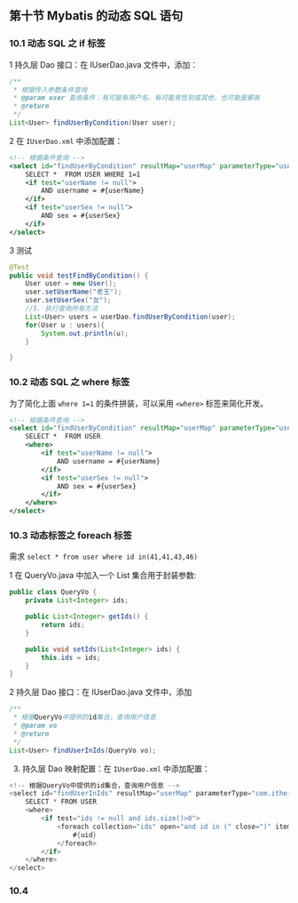 ## 第十节 Mybatis 的动态 SQL 语句

### 10.1 动态 SQL 之 if 标签

1 持久层 Dao 接口：在 IUserDao.java 文件中，添加：

```java
/**
 * 根据传入参数条件查询
 * @param user 查询条件：有可能有用户名、有可能有性别或其他，也可能是都有
 * @return
 */
List<User> findUserByCondition(User user);
```

2 在 `IUserDao.xml` 中添加配置：

```xml
<!-- 根据条件查询 -->
<select id="findUserByCondition" resultMap="userMap" parameterType="user">
    SELECT *  FROM USER WHERE 1=1
    <if test="userName != null">
        AND username = #{userName}
    </if>
    <if test="userSex != null">
        AND sex = #{userSex}
    </if>
</select>
```

3  测试

```java
@Test
public void testFindByCondition() {
    User user = new User();
    user.setUserName("老王");
    user.setUserSex("女");
    //5. 执行查询所有方法
    List<User> users = userDao.findUserByCondition(user);
    for(User u : users){
        System.out.println(u);
    }

}
```


### 10.2 动态 SQL 之 where 标签

为了简化上面 `where 1=1` 的条件拼装，可以采用 `<where>` 标签来简化开发。

```xml
<!-- 根据条件查询 -->
<select id="findUserByCondition" resultMap="userMap" parameterType="user">
    SELECT *  FROM USER
    <where>
        <if test="userName != null">
            AND username = #{userName}
        </if>
        <if test="userSex != null">
            AND sex = #{userSex}
        </if>
    </where>
</select>
```

### 10.3 动态标签之 foreach 标签

需求 `select * from user where id in(41,41,43,46)`

1 在 QueryVo.java 中加入一个 List 集合用于封装参数:

```java
public class QueryVo {
    private List<Integer> ids;

    public List<Integer> getIds() {
        return ids;
    }

    public void setIds(List<Integer> ids) {
        this.ids = ids;
    }
}
```

2 持久层 Dao 接口：在 IUserDao.java 文件中，添加

```java
/**
 * 根据QueryVo中提供的id集合，查询用户信息
 * @param vo
 * @return
 */
List<User> findUserInIds(QueryVo vo);
```

3. 持久层 Dao 映射配置：在 `IUserDao.xml` 中添加配置：

```java
<!-- 根据QueryVo中提供的id集合，查询用户信息 -->
<select id="findUserInIds" resultMap="userMap" parameterType="com.itheima.domain.QueryVo">
    SELECT * FROM USER
    <where>
        <if test="ids != null and ids.size()>0">
            <foreach collection="ids" open="and id in (" close=")" item="uid" separator=",">
                #{uid}
            </foreach>
        </if>
    </where>
</select>
```




















### 10.4 